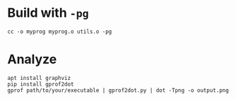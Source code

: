 # Build with `-pg`

```
cc -o myprog myprog.o utils.o -pg
```

# Analyze
```
apt install graphviz
pip install gprof2dot
gprof path/to/your/executable | gprof2dot.py | dot -Tpng -o output.png
```
